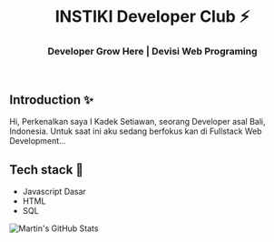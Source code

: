 <div align="center">
  <h1>INSTIKI Developer Club ⚡</h1>
  <h3>Developer Grow Here | Devisi Web Programing</h3>
</div>

<br>

## Introduction ✨


Hi, Perkenalkan saya I Kadek Setiawan, seorang Developer asal Bali, Indonesia.
Untuk saat ini aku sedang berfokus kan di Fullstack Web Development...

## Tech stack 🚀

- Javascript Dasar
- HTML
- SQL


<img align="center" src="https://github-readme-stats.vercel.app/api?username=AlfinTeguh16&show_icons=true&line_height=27&count_private=true&title_color=ffffff&text_color=c9cacc&icon_color=2bbc8a&bg_color=1d1f21" alt="Martin's GitHub Stats" />
